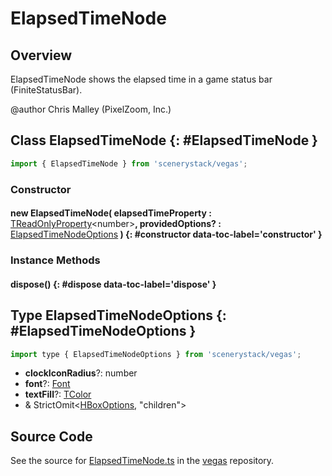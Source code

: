 # ElapsedTimeNode

## Overview

ElapsedTimeNode shows the elapsed time in a game status bar (FiniteStatusBar).

@author Chris Malley (PixelZoom, Inc.)

## Class ElapsedTimeNode {: #ElapsedTimeNode }


```js
import { ElapsedTimeNode } from 'scenerystack/vegas';
```
### Constructor

#### new ElapsedTimeNode( elapsedTimeProperty : <span style="font-weight: 400;">[TReadOnlyProperty](../axon/TReadOnlyProperty.md)&lt;<span style="color: hsla(calc(var(--md-hue) + 180deg),80%,40%,1);">number</span>&gt;</span>, providedOptions? : <span style="font-weight: 400;">[ElapsedTimeNodeOptions](../vegas/ElapsedTimeNode.md#ElapsedTimeNodeOptions)</span> ) {: #constructor data-toc-label='constructor' }

### Instance Methods

#### dispose() {: #dispose data-toc-label='dispose' }



## Type ElapsedTimeNodeOptions {: #ElapsedTimeNodeOptions }


```js
import type { ElapsedTimeNodeOptions } from 'scenerystack/vegas';
```


- **clockIconRadius**?: <span style="color: hsla(calc(var(--md-hue) + 180deg),80%,40%,1);">number</span>
- **font**?: [Font](../scenery/Font.md)
- **textFill**?: [TColor](../scenery/TColor.md)
- &amp; StrictOmit&lt;[HBoxOptions](../scenery/HBox.md#HBoxOptions), "children"&gt;




## Source Code

See the source for [ElapsedTimeNode.ts](https://github.com/phetsims/vegas/blob/main/js/ElapsedTimeNode.ts) in the [vegas](https://github.com/phetsims/vegas) repository.
